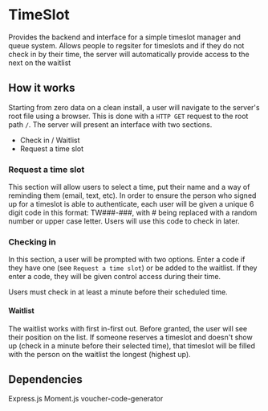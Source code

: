 # TimeSlot
Provides the backend and interface for a simple timeslot manager and queue system. Allows people to regsiter for timeslots and if they do not check in by their time, the server will automatically provide access to the next on the waitlist

## How it works
Starting from zero data on a clean install, a user will navigate to the server's root file using a browser. 
This is done with a `HTTP GET` request to the root path `/`.
The server will present an interface with two sections. 
* Check in / Waitlist
* Request a time slot

### Request a time slot
This section will allow users to select a time, put their name and a way of reminding them (email, text, etc). 
In order to ensure the person who signed up for a timeslot is able to authenticate, each user will be given a unique 6 digit code in this format: TW###-###, with # being replaced with a random number or upper case letter. Users will use this code to check in later.

### Checking in
In this section, a user will be prompted with two options. Enter a code if they have one (see `Request a time slot`) or be added to the waitlist. If they enter a code, they will be given control access during their time.

Users must check in at least a minute before their scheduled time.

#### Waitlist
The waitlist works with first in-first out. Before granted, the user will see their position on the list. If someone reserves a timeslot and doesn't show up (check in a minute before their selected time), that timeslot will be filled with the person on the waitlist the longest (highest up).

## Dependencies
Express.js
Moment.js
voucher-code-generator
